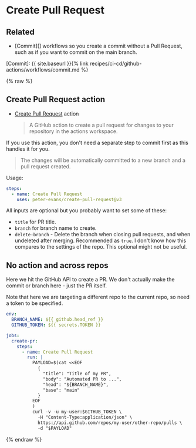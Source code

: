 # Create Pull Request

## Related 

- [Commit][] workflows so you create a commit without a Pull Request, such as if you want to commit on the main branch.

[Commit]: {{ site.baseurl }}{% link recipes/ci-cd/github-actions/workflows/commit.md %}


{% raw %}

## Create Pull Request action

- [Create Pull Request](https://github.com/marketplace/actions/create-pull-request) action
   > A GitHub action to create a pull request for changes to your repository in the actions workspace.

If you use this action, you don't need a separate step to commit first as this handles it for you.

> The changes will be automatically committed to a new branch and a pull request created.

Usage:

```yaml
steps:
  - name: Create Pull Request
    uses: peter-evans/create-pull-request@v3
```

All inputs are optional but you probably want to set some of these:

- `title` for PR title.
- `branch` for branch name to create. 
- `delete-branch` - Delete the branch when closing pull requests, and when undeleted after merging. Recommended as `true`. I don't know how this compares to the settings of the repo. This optional might not be useful.	


## No action and across repos

Here we hit the GitHub API to create a PR. We don't actually make the commit or branch here - just the PR itself.

Note that here we are targeting a different repo to the current repo, so need a token to be specified.

```yaml
env:
  BRANCH_NAME: ${{ github.head_ref }}
  GITHUB_TOKEN: ${{ secrets.TOKEN }}

jobs:
  create-pr:
    steps:
      - name: Create Pull Request
        run: |
          PAYLOAD=$(cat <<EOF
            {
              "title": "Title of my PR",
              "body": "Automated PR to ...",
              "head": "${BRANCH_NAME}",
              "base": "main"
            }
          EOF
          )
          curl -v -u my-user:$GITHUB_TOKEN \
            -H "Content-Type:application/json" \
            https://api.github.com/repos/my-user/other-repo/pulls \
            -d "$PAYLOAD"
```


{% endraw %}
